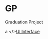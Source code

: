 # GP
Graduation Project

<a>a </>[UI Interface](https://www.figma.com/proto/2j16MIC7UTNvA85UOf86z3/Candle-Android-App?node-id=0%3A1)
